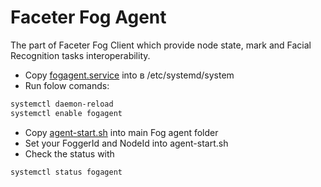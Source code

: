 # Faceter Fog Agent

The part of Faceter Fog Client which provide node state, mark and Facial Recognition tasks interoperability.

* Copy [fogagent.service](fogagent.service) into в /etc/systemd/system
* Run folow comands:
```bash
systemctl daemon-reload
systemctl enable fogagent
```
* Copy [agent-start.sh](agent-start.sh) into main Fog agent folder
* Set your FoggerId and NodeId into agent-start.sh
* Check the status with 
```bash
systemctl status fogagent
```
